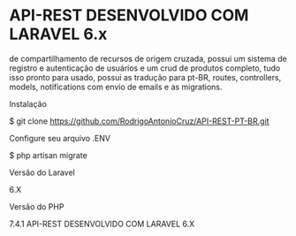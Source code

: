 # API-REST DESENVOLVIDO COM LARAVEL 6.x
de compartilhamento de recursos de origem cruzada, possui um sistema de registro e autenticação de usuários e um crud de produtos completo, tudo isso
pronto para usado, possui as tradução para pt-BR, routes, controllers, models, notifications com envio de emails e as migrations.


Instalação

$ git clone https://github.com/RodrigoAntonioCruz/API-REST-PT-BR.git

Configure seu arquivo .ENV 

$ php artisan migrate


Versão do Laravel

6.X

Versão do PHP

7.4.1
API-REST DESENVOLVIDO COM LARAVEL 6.X
